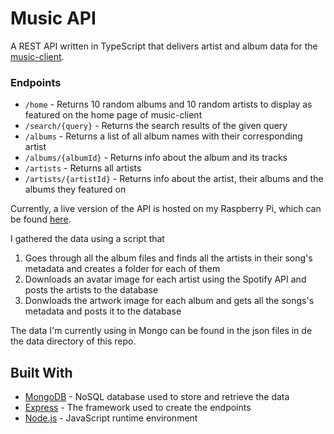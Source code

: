 # Music API
A REST API written in TypeScript that delivers artist and album data for the [music-client](https://github.com/JuanGrooth/music-client).

### Endpoints
- `/home` - Returns 10 random albums and 10 random artists to display as featured on the home page of music-client
- `/search/{query}` - Returns the search results of the given query
- `/albums` - Returns a list of all album names with their corresponding artist
- `/albums/{albumId}` - Returns info about the album and its tracks
- `/artists` - Returns all artists
- `/artists/{artistId}` - Returns info about the artist, their albums and the albums they featured on

Currently, a live version of the API is hosted on my Raspberry Pi, which can be found [here](https://music.christiangroothuis.nl/api/home).

I gathered the data using a script that 
1. Goes through all the album files and finds all the artists in their song's metadata and creates a folder for each of them
2. Downloads an avatar image for each artist using the Spotify API and posts the artists to the database
3. Donwloads the artwork image for each album and gets all the songs's metadata and posts it to the database

The data I'm currently using in Mongo can be found in the json files in de the data directory of this repo.

## Built With

* [MongoDB](https://www.mongodb.com/) - NoSQL database used to store and retrieve the data
* [Express](https://expressjs.com/) - The framework used to create the endpoints
* [Node.js](https://nodejs.org/) - JavaScript runtime environment
